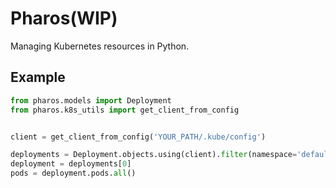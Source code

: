 # Pharos(WIP)

Managing Kubernetes resources in Python.


## Example

```python
from pharos.models import Deployment
from pharos.k8s_utils import get_client_from_config


client = get_client_from_config('YOUR_PATH/.kube/config')

deployments = Deployment.objects.using(client).filter(namespace='default')
deployment = deployments[0]
pods = deployment.pods.all()

```
